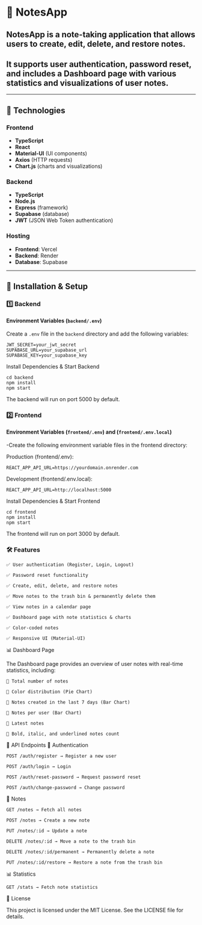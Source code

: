 # 📒 NotesApp

## NotesApp is a note-taking application that allows users to create, edit, delete, and restore notes.
## It supports user authentication, password reset, and includes a Dashboard page with various statistics and visualizations of user notes.

---

## 🚀 Technologies

### Frontend
- **TypeScript**
- **React**
- **Material-UI** (UI components)
- **Axios** (HTTP requests)
- **Chart.js** (charts and visualizations)

### Backend
- **TypeScript**
- **Node.js**
- **Express** (framework)
- **Supabase** (database)
- **JWT** (JSON Web Token authentication)

### Hosting
- **Frontend**: Vercel
- **Backend**: Render
- **Database**: Supabase

---

## 🔧 Installation & Setup

### 1️⃣ Backend

#### Environment Variables (`backend/.env`)
Create a `.env` file in the `backend` directory and add the following variables:


    JWT_SECRET=your_jwt_secret
    SUPABASE_URL=your_supabase_url
    SUPABASE_KEY=your_supabase_key

Install Dependencies & Start Backend

    cd backend
    npm install
    npm start

The backend will run on port 5000 by default.

### 2️⃣ Frontend
#### Environment Variables (`frontend/.env`) and (`frontend/.env.local`)

-Create the following environment variable files in the frontend directory:

Production (frontend/.env):

    REACT_APP_API_URL=https://yourdomain.onrender.com

Development (frontend/.env.local):
    
    REACT_APP_API_URL=http://localhost:5000

Install Dependencies & Start Frontend

    cd frontend
    npm install
    npm start

The frontend will run on port 3000 by default.
### 🛠 Features

    ✅ User authentication (Register, Login, Logout)

    ✅ Password reset functionality

    ✅ Create, edit, delete, and restore notes

    ✅ Move notes to the trash bin & permanently delete them

    ✅ View notes in a calendar page

    ✅ Dashboard page with note statistics & charts

    ✅ Color-coded notes

    ✅ Responsive UI (Material-UI)

📊 Dashboard Page

The Dashboard page provides an overview of user notes with real-time statistics, including:

    📌 Total number of notes

    📌 Color distribution (Pie Chart)

    📌 Notes created in the last 7 days (Bar Chart)

    📌 Notes per user (Bar Chart)

    📌 Latest notes

    📌 Bold, italic, and underlined notes count

📜 API Endpoints
🔑 Authentication

    POST /auth/register → Register a new user

    POST /auth/login → Login

    POST /auth/reset-password → Request password reset

    POST /auth/change-password → Change password

📝 Notes

    GET /notes → Fetch all notes

    POST /notes → Create a new note

    PUT /notes/:id → Update a note

    DELETE /notes/:id → Move a note to the trash bin

    DELETE /notes/:id/permanent → Permanently delete a note

    PUT /notes/:id/restore → Restore a note from the trash bin

📊 Statistics

    GET /stats → Fetch note statistics

📜 License

This project is licensed under the MIT License. See the LICENSE file for details.
